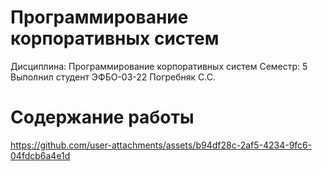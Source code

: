 # Программирование корпоративных систем


Дисциплина: Программирование корпоративных систем
Семестр: 5
Выполнил студент ЭФБО-03-22 Погребняк C.C.

# Содержание работы







https://github.com/user-attachments/assets/b94df28c-2af5-4234-9fc6-04fdcb6a4e1d




